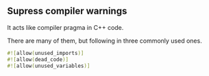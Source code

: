 
## Supress compiler warnings
It acts like compiler pragma in C++ code.

There are many of them, but following in three commonly used ones.

```rust
#![allow(unused_imports)]
#![allow(dead_code)]
#![allow(unused_variables)]
```